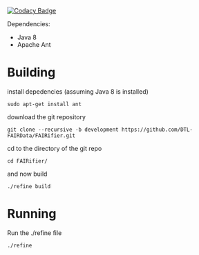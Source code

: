 [![Codacy Badge](https://api.codacy.com/project/badge/Grade/d122f3edbb6e4ebfa8c74c4b219ce3a2)](https://www.codacy.com/app/Shamanou/FAIRifier_2?utm_source=github.com&amp;utm_medium=referral&amp;utm_content=Shamanou/FAIRifier&amp;utm_campaign=Badge_Grade)

Dependencies:
  - Java 8
  - Apache Ant


Building
========
install depedencies (assuming Java 8 is installed)

```
sudo apt-get install ant
```

download the git repository
```
git clone --recursive -b development https://github.com/DTL-FAIRData/FAIRifier.git
```
cd to the directory of the git repo
```
cd FAIRifier/
```
and now build
```
./refine build
```

Running
==========
Run the ./refine file
```
./refine
```
